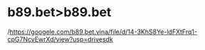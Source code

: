 # b89.bet>b89.bet
/https://googele.com/b89.bet.vina/file/d/14-3KhS8Ye-ldFXtFrq1-cpG7NcvEwrXd/view?usp=drivesdk
